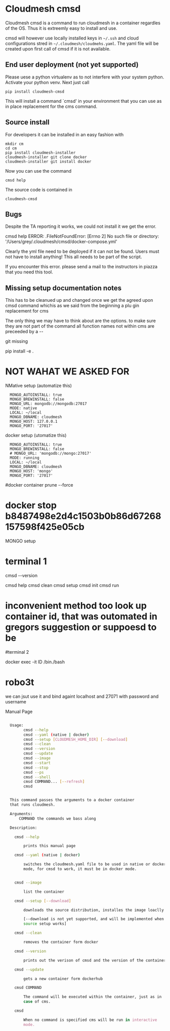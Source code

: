 # Cloudmesh cmsd

Cloudmesh cmsd is a command to run cloudmesh in a container regardles of
the OS. Thus it is extreemly easy to install and use.

cmsd will however use locally installed keys in `~/.ssh` and cloud
configurations stred in `~/.cloudmesh/cloudmehs.yaml`. The yaml file
will be created upon first call of cmsd if it is not available.

## End user deployment (not yet supported)

Please uese a python virtualenv as to not interfere with your system python.
Activate your python venv. Next just call

    pip install cloudmesh-cmsd
    
This will install a command `cmsd' in your environment that you can use
as in place replacement for the cms command.

## Source install


For developers it can be installed in an easy fashion with

    mkdir cm
    cd cm
    pip install cloudmesh-installer
    cloudmesh-installer git clone docker
    cloudmesh-installer git install docker
 
Now you can use the command 

    cmsd help

The source code is contained in 

    cloudmesh-cmsd


## Bugs

Despite the TA reporting it works, we could not install it we get the
error.

cmsd help
ERROR: .FileNotFoundError: [Errno 2] No such file or directory: '/Users/grey/.cloudmesh/cmsd/docker-compose.yml'

Clearly the yml file need to be deployed if it can not be found. Users
must not have to install anything! This all needs to be part of the
script.

If you encounter this error. please send a mail to the instructors in
piazza that you need this tool.

## Missing setup documentation notes

This has to be cleanued up and changed once we get the agreed upon 
cmsd command whichis as we said from the beginning a plu gin replacement for cms

The only thing we may have to think about are the options. to make sure
they are not part of the command all function names not within cms are
preceeded by a --

git missing

pip install -e .

# NOT WAHAT WE ASKED FOR

NMative setup (automatize this)

      MONGO_AUTOINSTALL: true
      MONGO_BREWINSTALL: false
      MONGO_URL: mongodb://mongodb:27017
      MODE: native
      LOCAL: ~/local
      MONGO_DBNAME: cloudmesh
      MONGO_HOST: 127.0.0.1
      MONGO_PORT: '27017'

docker setup (utomatize this)

      MONGO_AUTOINSTALL: true
      MONGO_BREWINSTALL: false
      # MONGO_URL: 'mongodb://mongo:27017'
      MODE: running
      LOCAL: ~/local
      MONGO_DBNAME: cloudmesh
      MONGO_HOST: 'mongo'
      MONGO_PORT: '27017'

#docker container prune --force

# docker stop b8487498e2d4c1503b0b86d67268157598f425e05cb


MONGO setup




# terminal 1

cmsd --version

cmsd help
cmsd clean
cmsd setup
cmsd init
cmsd run

# inconvenient method too look up container id, that was outomated in gregors suggestion or suppoesd to be

#terminal 2

docker exec -it ID /bin./bash

# robo3t

we can jsut use it and bind againt localhost and 27071 with password and username


Manual Page

```bash

  Usage:
        cmsd --help
        cmsd --yaml (native | docker)
        cmsd --setup [CLOUDMESH_HOME_DIR] [--download]
        cmsd --clean
        cmsd --version
        cmsd --update
        cmsd --image
        cmsd --start
        cmsd --stop
        cmsd --ps
        cmsd --shell
        cmsd COMMAND... [--refresh]
        cmsd


  This command passes the arguments to a docker container
  that runs cloudmesh.

  Arguments:
      COMMAND the commands we bass along

  Description:

    cmsd --help

        prints this manual page

    cmsd --yaml (native | docker)

        switches the cloudmesh.yaml file to be used in native or docker
        mode, for cmsd to work, it must be in docker mode.


    cmsd --image

        list the container

    cmsd --setup [--download]

        downloads the source distribution, installes the image loaclly

        [--download is not yet supported, and will be implemented when the
        source setup works]

    cmsd --clean

        removes the container form docker

    cmsd --version

        prints out the verison of cmsd and the version of the container

    cmsd --update

        gets a new container form dockerhub

    cmsd COMMAND

        The command will be executed within the container, just as in
        case of cms.

    cmsd

        When no command is specified cms will be run in interactive
        mode.

```
